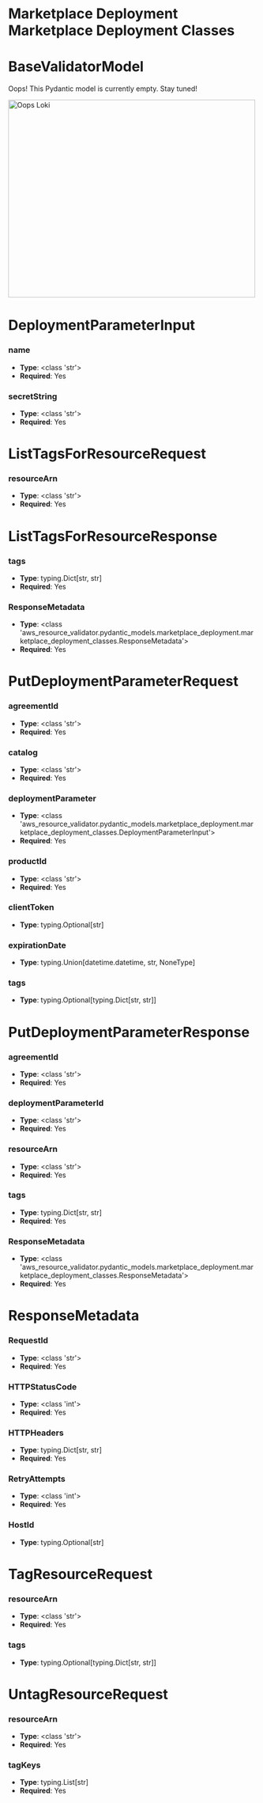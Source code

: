 # Marketplace Deployment Marketplace Deployment Classes

# BaseValidatorModel

Oops! This Pydantic model is currently empty. Stay tuned!

<img src="/aws_resource_validator/images/oops_loki.png" width="500" height="400" title="Oops Loki">

# DeploymentParameterInput

### name
- **Type**: <class 'str'>
- **Required**: Yes

### secretString
- **Type**: <class 'str'>
- **Required**: Yes


# ListTagsForResourceRequest

### resourceArn
- **Type**: <class 'str'>
- **Required**: Yes


# ListTagsForResourceResponse

### tags
- **Type**: typing.Dict[str, str]
- **Required**: Yes

### ResponseMetadata
- **Type**: <class 'aws_resource_validator.pydantic_models.marketplace_deployment.marketplace_deployment_classes.ResponseMetadata'>
- **Required**: Yes


# PutDeploymentParameterRequest

### agreementId
- **Type**: <class 'str'>
- **Required**: Yes

### catalog
- **Type**: <class 'str'>
- **Required**: Yes

### deploymentParameter
- **Type**: <class 'aws_resource_validator.pydantic_models.marketplace_deployment.marketplace_deployment_classes.DeploymentParameterInput'>
- **Required**: Yes

### productId
- **Type**: <class 'str'>
- **Required**: Yes

### clientToken
- **Type**: typing.Optional[str]

### expirationDate
- **Type**: typing.Union[datetime.datetime, str, NoneType]

### tags
- **Type**: typing.Optional[typing.Dict[str, str]]


# PutDeploymentParameterResponse

### agreementId
- **Type**: <class 'str'>
- **Required**: Yes

### deploymentParameterId
- **Type**: <class 'str'>
- **Required**: Yes

### resourceArn
- **Type**: <class 'str'>
- **Required**: Yes

### tags
- **Type**: typing.Dict[str, str]
- **Required**: Yes

### ResponseMetadata
- **Type**: <class 'aws_resource_validator.pydantic_models.marketplace_deployment.marketplace_deployment_classes.ResponseMetadata'>
- **Required**: Yes


# ResponseMetadata

### RequestId
- **Type**: <class 'str'>
- **Required**: Yes

### HTTPStatusCode
- **Type**: <class 'int'>
- **Required**: Yes

### HTTPHeaders
- **Type**: typing.Dict[str, str]
- **Required**: Yes

### RetryAttempts
- **Type**: <class 'int'>
- **Required**: Yes

### HostId
- **Type**: typing.Optional[str]


# TagResourceRequest

### resourceArn
- **Type**: <class 'str'>
- **Required**: Yes

### tags
- **Type**: typing.Optional[typing.Dict[str, str]]


# UntagResourceRequest

### resourceArn
- **Type**: <class 'str'>
- **Required**: Yes

### tagKeys
- **Type**: typing.List[str]
- **Required**: Yes


